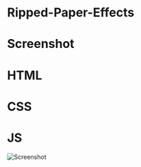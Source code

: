 # Ripped-Paper-Effects

# Screenshot

# HTML 
# CSS
# JS

![Screenshot](https://user-images.githubusercontent.com/88297426/153995933-a5b747d1-4e5a-4ddc-ad23-857131a53c80.png)
